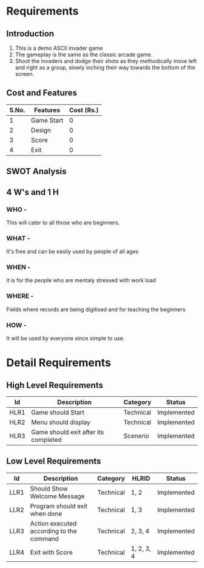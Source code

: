 # Requirements

## Introduction

1. This is a demo ASCII invader game
2. The gameplay is the same as the classic arcade game.
3. Shoot the invaders and dodge their shots as they methodically move left and right as a group, slowly inching their way towards the bottom of the screen.

## Cost and Features

| S.No. | Features | Cost (Rs.) |
| ---   | ---      |  ---       |
| 1 | Game Start | 0 |
| 2 | Design | 0 |
| 3 | Score | 0 |
| 4 | Exit | 0 |

## SWOT Analysis



## 4 W's and 1 H

### WHO -
   This will cater to all those who are beginners.
### WHAT -
   It's free and can be easily used by people of all ages
### WHEN -
   it is for the people who are mentaly stressed with work load
### WHERE -
   Fields where records are being digitised and for teaching the beginners
### HOW -
   It will be used by everyone since simple to use.


# Detail Requirements

## High Level Requirements

|Id|Description|Category|Status|
|---|---|---|---|
|HLR1|Game should Start|Technical|Implemented|
|HLR2|Menu should display|Technical|Implemented|
|HLR3|Game should exit after its completed|Scenerio|Implemented|

## Low Level Requirements

|Id|Description|Category|HLRID|Status|
|---|---|---|---|---|
|LLR1|Should Show Welcome Message|Technical|1, 2|Implemented|
|LLR2|Program should exit when done|Technical|1, 3|Implemented|
|LLR3|Action executed according to the command|Technical|2, 3, 4|Implemented|
|LLR4|Exit with Score|Technical|1, 2, 3, 4|Implemented|
